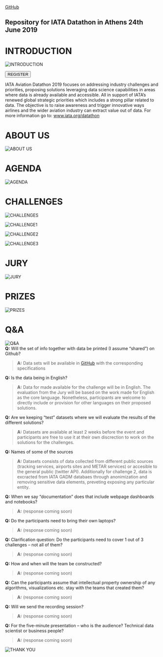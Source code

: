 <a href="https://github.com/IATAdatathon/Athens19">GitHub</a>

Repository for IATA Datathon in Athens 24th June 2019
---
# INTRODUCTION
![INTRODUCTION](https://github.com/IATAdatathon/Athens19/blob/master/Webinar/Slide1.JPG?raw=true)

<p style=""><button name="button" onclick="https://www.eventbrite.com/e/iata-aviation-datathon-registration-60260500780">REGISTER</button></p>

IATA Aviation Datathon 2019 focuses on addressing industry challenges and priorities, proposing solutions leveraging data science capabilities in areas where data is already available and accessible. All in support of IATA’s renewed global strategic priorities which includes a strong pillar related to data. The objective is to raise awareness and trigger innovative ways airlines and the wider aviation industry can extract value out of data.
For more information go to: www.iata.org/datathon 

# ABOUT US
![ABOUT US](https://github.com/IATAdatathon/Athens19/blob/master/Webinar/Slide2.JPG?raw=true)

# AGENDA
![AGENDA](https://github.com/IATAdatathon/Athens19/blob/master/Webinar/Slide5.JPG?raw=true)

# CHALLENGES
![CHALLENGES](https://github.com/IATAdatathon/Athens19/blob/master/Webinar/Slide6.JPG?raw=true)

![CHALLENGE1](https://github.com/IATAdatathon/Athens19/blob/master/Webinar/Slide7.JPG?raw=true)

![CHALLENGE2](https://github.com/IATAdatathon/Athens19/blob/master/Webinar/Slide8.JPG?raw=true)

![CHALLENGE3](https://github.com/IATAdatathon/Athens19/blob/master/Webinar/Slide9.JPG?raw=true)

# JURY
![JURY](https://github.com/IATAdatathon/Athens19/blob/master/Webinar/Slide10.JPG?raw=true)

# PRIZES
![PRIZES](https://github.com/IATAdatathon/Athens19/blob/master/Webinar/Slide11.JPG?raw=true)

# Q&A
![Q&A](https://github.com/IATAdatathon/Athens19/blob/master/Webinar/Slide12.JPG?raw=true)
<br>
**Q:** Will the set of info together with data be printed (I assume “shared”) on Github?<br> 
>**A:** Data sets will be available in [GitHub](https://github.com/IATAdatathon/Athens19) with the corresponding specifications<br>

**Q:** Is the data being in English?<br>
>**A:** Data for made available for the challenge will be in English. The evaluation from the Jury will be based on the work made for English as the core language. Nonetheless, participants are welcome to directly include or provision for other languages on their proposed solutions.<br>

**Q:** Are we keeping “test” datasets where we will evaluate the results of the different solutions?<br>
>**A:** Datasets are available at least 2 weeks before the event and participants are free to use it at their own discrection to work on the solutions for the challenges.<br>

**Q:** Names of some of the sources<br>
>**A:** Datasets consists of data collected from different public sources (tracking services, airports sites and METAR services) or accesible to the general public (twitter API). Additionally for challenge 2, data is excracted from IATA GADM databaes through anonimization and removing sensitive data elements, preveting exposing any particular entity.<br>

**Q:** When we say “documentation” does that include webpage dashboards and notebooks?<br>
>**A:** (response coming soon)<br>

**Q:** Do the participants need to bring their own laptops?<br>
>**A:** (response coming soon)<br>

**Q:** Clarification question: Do the participants need to cover 1 out of 3 challenges – not all of them?<br>
>**A:** (response coming soon)<br>

**Q:** How and when will the team be constructed?<br>
>**A:** (response coming soon)<br>

**Q:** Can the participants assume that intellectual property ownership of any algorithms, visualizations etc. stay with the teams that created them?<br>
>**A:** (response coming soon)<br>

**Q:** Will we send the recording session?<br>
>**A:** (response coming soon)<br>

**Q:** For the five-minute presentation – who is the audience? Technical data scientist or business people?<br>
>**A:** (response coming soon)<br>

![THANK YOU](https://github.com/IATAdatathon/Athens19/blob/master/Webinar/Slide13.JPG?raw=true)





